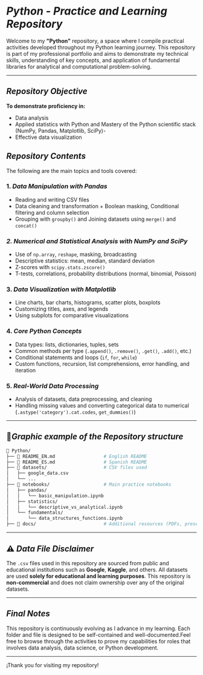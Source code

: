 # *Python - Practice and Learning Repository*

Welcome to my **"Python"** repository, a space where I compile practical activities developed throughout my Python learning journey. This repository is part of my professional portfolio and aims to demonstrate my technical skills, understanding of key concepts, and application of fundamental libraries for analytical and computational problem-solving.

---
##  *Repository Objective*

**To demonstrate proficiency in:**

- Data analysis
- Applied statistics with Python and Mastery of the Python scientific stack (NumPy, Pandas, Matplotlib, SciPy)-
- Effective data visualization

  
## *Repository Contents*

The following are the main topics and tools covered:

### 1. *Data Manipulation with Pandas*

- Reading and writing CSV files
- Data cleaning and transformation + Boolean masking, Conditional filtering and column selection
- Grouping with `groupby()` and Joining datasets using `merge()` and `concat()`

### *2. Numerical and Statistical Analysis with NumPy and SciPy*

* Use of `np.array`, `reshape`, masking, broadcasting
* Descriptive statistics: mean, median, standard deviation
* Z-scores with `scipy.stats.zscore()`
* T-tests, correlations, probability distributions (normal, binomial, Poisson)

### 3. *Data Visualization with Matplotlib*

* Line charts, bar charts, histograms, scatter plots, boxplots
* Customizing titles, axes, and legends
* Using subplots for comparative visualizations

### 4. *Core Python Concepts*

* Data types: lists, dictionaries, tuples, sets
* Common methods per type (`.append()`, `.remove()`, `.get()`, `.add()`, etc.)
* Conditional statements and loops (`if`, `for`, `while`)
* Custom functions, recursion, list comprehensions, error handling, and iteration

### 5. *Real-World Data Processing*

* Analysis of datasets, data preprocessing, and cleaning
* Handling missing values and converting categorical data to numerical (`.astype('category').cat.codes`, `get_dummies()`)

---

## 📁*Graphic example of the Repository structure*
```bash
📁 Python/
├── 📄 README_EN.md                  # English README
├── 📄 README_ES.md                  # Spanish README
├── 📁 datasets/                     # CSV files used
│   ├── google_data.csv
│   └── ...
├── 📁 notebooks/                    # Main practice notebooks
│   ├── pandas/
│   │   └── basic_manipulation.ipynb
│   ├── statistics/
│   │   └── descriptive_vs_analytical.ipynb
│   └── fundamentals/
│       └── data_structures_functions.ipynb
├── 📁 docs/                         # Additional resources (PDFs, presentations, etc.)
````

---

## ⚠️ *Data File Disclaimer*

The `.csv` files used in this repository are sourced from public and educational institutions such as **Google**, **Kaggle**, and others. All datasets are used **solely for educational and learning purposes**. This repository is **non-commercial** and does not claim ownership over any of the original datasets.

---

## *Final Notes*

This repository is continuously evolving as I advance in my learning. Each folder and file is designed to be self-contained and well-documented.Feel free to browse through the activities to prove my capabilities for roles that involves data analysis, data science, or Python development.

---

¡Thank you for visiting my repository!
